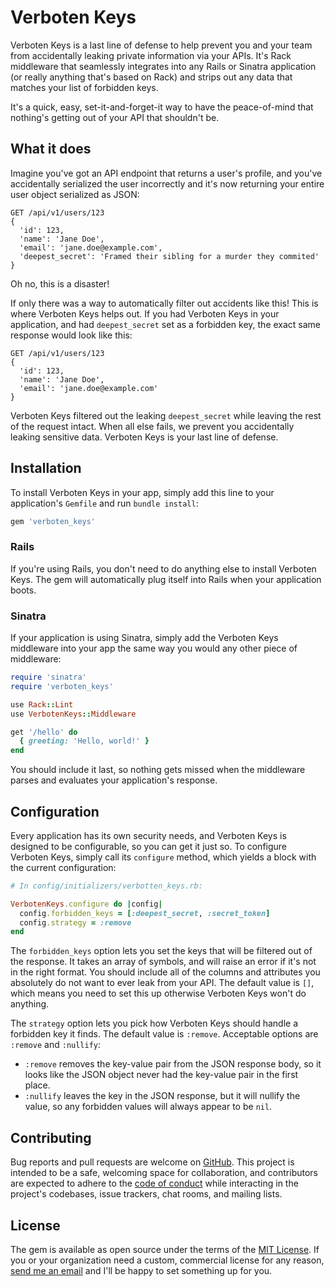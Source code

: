 # Verboten Keys

Verboten Keys is a last line of defense to help prevent you and your team from accidentally leaking private information via your APIs. It's Rack middleware that seamlessly integrates into any Rails or Sinatra application (or really anything that's based on Rack) and strips out any data that matches your list of forbidden keys.

It's a quick, easy, set-it-and-forget-it way to have the peace-of-mind that nothing's getting out of your API that shouldn't be.

## What it does

Imagine you've got an API endpoint that returns a user's profile, and you've accidentally serialized the user incorrectly and it's now returning your entire user object serialized as JSON:

```
GET /api/v1/users/123
{
  'id': 123,
  'name': 'Jane Doe',
  'email': 'jane.doe@example.com',
  'deepest_secret': 'Framed their sibling for a murder they commited'
}
```

Oh no, this is a disaster!

If only there was a way to automatically filter out accidents like this! This is where Verboten Keys helps out. If you had Verboten Keys in your application, and had `deepest_secret` set as a forbidden key, the exact same response would look like this:

```
GET /api/v1/users/123
{
  'id': 123,
  'name': 'Jane Doe',
  'email': 'jane.doe@example.com'
}
```

Verboten Keys filtered out the leaking `deepest_secret` while leaving the rest of the request intact. When all else fails, we prevent you accidentally leaking sensitive data. Verboten Keys is your last line of defense.

## Installation

To install Verboten Keys in your app, simply add this line to your application's `Gemfile` and run `bundle install`:

```ruby
gem 'verboten_keys'
```

### Rails

If you're using Rails, you don't need to do anything else to install Verboten Keys. The gem will automatically plug itself into Rails when your application boots.

### Sinatra

If your application is using Sinatra, simply add the Verboten Keys middleware into your app the same way you would any other piece of middleware:

```ruby
require 'sinatra'
require 'verboten_keys'

use Rack::Lint
use VerbotenKeys::Middleware

get '/hello' do
  { greeting: 'Hello, world!' }
end
```

You should include it last, so nothing gets missed when the middleware parses and evaluates your application's response.

## Configuration

Every application has its own security needs, and Verboten Keys is designed to be configurable, so you can get it just so. To configure Verboten Keys, simply call its `configure` method, which yields a block with the current configuration:

```ruby
# In config/initializers/verbotten_keys.rb:

VerbotenKeys.configure do |config|
  config.forbidden_keys = [:deepest_secret, :secret_token]
  config.strategy = :remove
end
```

The `forbidden_keys` option lets you set the keys that will be filtered out of the response. It takes an array of symbols, and will raise an error if it's not in the right format. You should include all of the columns and attributes you absolutely do not want to ever leak from your API. The default value is `[]`, which means you need to set this up otherwise Verboten Keys won't do anything.

The `strategy` option lets you pick how Verboten Keys should handle a forbidden key it finds. The default value is `:remove`. Acceptable options are `:remove` and `:nullify`:

* `:remove` removes the key-value pair from the JSON response body, so it looks like the JSON object never had the key-value pair in the first place.
* `:nullify` leaves the key in the JSON response, but it will nullify the value, so any forbidden values will always appear to be `nil`.

## Contributing

Bug reports and pull requests are welcome on [GitHub](https://github.com/tpritc/verboten-keys). This project is intended to be a safe, welcoming space for collaboration, and contributors are expected to adhere to the [code of conduct](https://github.com/tpritc/verboten-keys/blob/main/CODE_OF_CONDUCT.md) while interacting in the project's codebases, issue trackers, chat rooms, and mailing lists.

## License

The gem is available as open source under the terms of the [MIT License](https://opensource.org/licenses/MIT). If you or your organization need a custom, commercial license for any reason, [send me an email](mailto:tom@tpritc.com) and I'll be happy to set something up for you.
